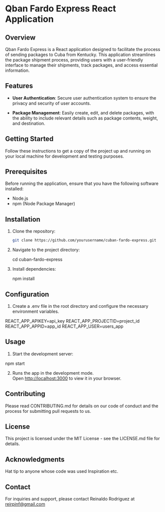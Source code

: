 # Qban Fardo Express React Application

## Overview

Qban Fardo Express is a React application designed to facilitate the process of sending packages to Cuba from Kentucky. 
This application streamlines the package shipment process, providing users with a user-friendly interface to manage their shipments, track packages, and access essential information.

## Features

- **User Authentication**: Secure user authentication system to ensure the privacy and security of user accounts.

- **Package Management**: Easily create, edit, and delete packages, with the ability to include relevant details such as package contents, weight, and destination.

## Getting Started

Follow these instructions to get a copy of the project up and running on your local machine for development and testing purposes.

## Prerequisites

Before running the application, ensure that you have the following software installed:

- Node.js
- npm (Node Package Manager)

## Installation

1. Clone the repository:

   ```bash
   git clone https://github.com/yourusername/cuban-fardo-express.git

2. Navigate to the project directory:
   
   cd cuban-fardo-express

3. Install dependencies:
   
   npm install

## Configuration

1. Create a .env file in the root directory and configure the necessary environment variables.

REACT_APP_APIKEY=api_key
REACT_APP_PROJECTID=project_id
REACT_APP_APPID=app_id
REACT_APP_USER=users_app

## Usage

1. Start the development server:

  npm start

2. Runs the app in the development mode.\
Open [http://localhost:3000](http://localhost:3000) to view it in your browser.

## Contributing

Please read CONTRIBUTING.md for details on our code of conduct and the process for submitting pull requests to us.

## License

This project is licensed under the MIT License - see the LICENSE.md file for details.

## Acknowledgments

Hat tip to anyone whose code was used
Inspiration
etc.

## Contact

For inquiries and support, please contact Reinaldo Rodriguez at reirpinf@gmail.com

